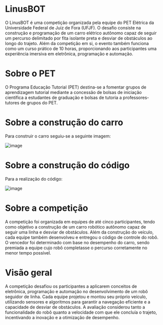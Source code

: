 # LinusBOT

O LinusBOT é uma competição organizada pela equipe do PET Elétrica da Universidade Federal de Juiz de Fora (UFJF). O desafio consiste na construção e programação de um carro elétrico autônomo capaz de seguir um percurso delimitado por fita isolante preta e desviar de obstáculos ao longo do trajeto. Além da competição em si, o evento também funciona como um curso prático de 10 horas, proporcionando aos participantes uma experiência imersiva em eletrônica, programação e automação.

# Sobre o PET
O Programa Educação Tutorial (PET) destina-se a fomentar grupos de aprendizagem tutorial mediante a concessão de bolsas de iniciação científica a estudantes 
de graduação e bolsas de tutoria a professores-tutores de grupos do PET.

# Sobre a construção do carro

Para construir o carro seguiu-se a seguinte imagem:

![image](https://github.com/user-attachments/assets/2def8f0f-c349-4901-a64f-e98e57c8e2c0)

# Sobre a construção do código

Para a realização do código:

![image](https://github.com/user-attachments/assets/4d44aef6-90ce-47c7-b380-b98816dbb2e7)

# Sobre a competição 

A competição foi organizada em equipes de até cinco participantes, tendo como objetivo a construção de um carro robótico autônomo capaz de seguir uma linha e desviar de obstáculos. Além da construção do veículo, cada equipe também desenvolveu e entregou o código de controle do robô. O vencedor foi determinado com base no desempenho do carro, sendo premiada a equipe cujo robô completasse o percurso corretamente no menor tempo possível.

# Visão geral

A competição desafiou os participantes a aplicarem conceitos de eletrônica, programação e automação no desenvolvimento de um robô seguidor de linha. Cada equipe projetou e montou seu próprio veículo, utilizando sensores e algoritmos para garantir a navegação eficiente e a capacidade de desviar de obstáculos. A avaliação considerou tanto a funcionalidade do robô quanto a velocidade com que ele concluía o trajeto, incentivando a inovação e a otimização de desempenho.
